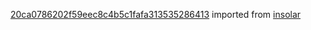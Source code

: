 [20ca0786202f59eec8c4b5c1fafa313535286413](https://github.com/insolar/insolar/commit/20ca0786202f59eec8c4b5c1fafa313535286413) imported from [insolar](https://github.com/insolar/insolar)
